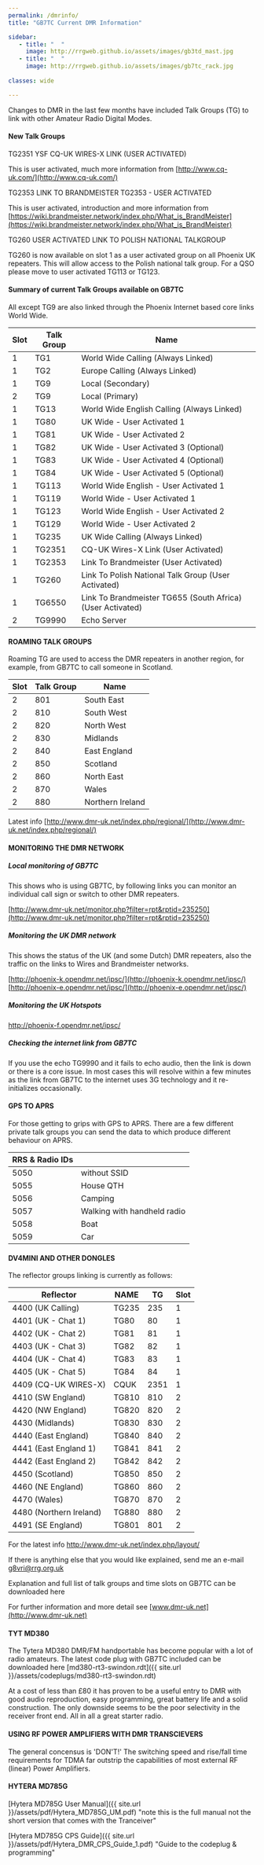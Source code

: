 ```yaml
---
permalink: /dmrinfo/
title: "GB7TC Current DMR Information"

sidebar:
   - title: "  "
     image: http://rrgweb.github.io/assets/images/gb3td_mast.jpg
   - title: "  "
     image: http://rrgweb.github.io/assets/images/gb7tc_rack.jpg
     
classes: wide

---
```


Changes to DMR in the last few months have included Talk Groups (TG) to link with other Amateur Radio Digital Modes.

#### New Talk Groups

TG2351 YSF CQ-UK WIRES-X LINK (USER ACTIVATED)

This is user activated, much more information from [http://www.cq-uk.com/](http://www.cq-uk.com/)

TG2353 LINK TO BRANDMEISTER TG2353 - USER ACTIVATED

This is user activated, introduction and more information from [https://wiki.brandmeister.network/index.php/What_is_BrandMeister](https://wiki.brandmeister.network/index.php/What_is_BrandMeister)

TG260  USER ACTIVATED LINK TO POLISH NATIONAL TALKGROUP

TG260 is now available on slot 1 as a user activated group on all Phoenix UK repeaters. This will allow access to the Polish national talk group. For a QSO please move to user activated TG113 or TG123.
  
#### Summary of current Talk Groups available on GB7TC

All except TG9 are also linked through the Phoenix Internet based core links World Wide.  

|Slot|Talk Group| Name|
|---|---|---|
|1|TG1|World Wide Calling (Always Linked)|
|1|TG2|Europe Calling (Always Linked)|
|1|TG9|Local (Secondary)|
|2|TG9|Local (Primary)|
|1|TG13|World Wide English Calling (Always Linked)|
|1|TG80|UK Wide - User Activated 1|
|1|TG81|UK Wide - User Activated 2|
|1|TG82|UK Wide - User Activated 3 (Optional)|
|1|TG83|UK Wide - User Activated 4 (Optional)|
|1|TG84|UK Wide - User Activated 5 (Optional)|
|1|TG113|World Wide English - User Activated 1|
|1|TG119|World Wide - User Activated 1|
|1|TG123|World Wide English - User Activated 2|
|1|TG129|World Wide - User Activated 2|
|1|TG235|UK Wide Calling (Always Linked)|
|1|TG2351|CQ-UK Wires-X Link (User Activated)|
|1|TG2353|Link To Brandmeister (User Activated)|
|1|TG260|Link To Polish National Talk Group (User Activated)|
|1|TG6550|Link To Brandmeister TG655 (South Africa) (User Activated)|
|2|TG9990|Echo Server|

#### ROAMING TALK GROUPS

Roaming TG are used to access the DMR repeaters in another region, for example, from GB7TC to call someone in Scotland.

|Slot|Talk Group|Name|
|---|---|---|
|2|801|South East|
|2|810|South West|
|2|820|North West|
|2|830|Midlands|
|2|840|East England|
|2|850|Scotland|
|2|860|North East|
|2|870|Wales|
|2|880|Northern Ireland|

Latest info [http://www.dmr-uk.net/index.php/regional/](http://www.dmr-uk.net/index.php/regional/)

#### MONITORING THE DMR NETWORK

##### Local monitoring of GB7TC
This shows who is using GB7TC, by following links you can monitor an individual call sign or switch to other DMR repeaters.

[http://www.dmr-uk.net/monitor.php?filter=rpt&rptid=235250](http://www.dmr-uk.net/monitor.php?filter=rpt&rptid=235250)

##### Monitoring the UK DMR network
This shows the status of the UK (and some Dutch) DMR repeaters, also the traffic on the links to Wires and Brandmeister networks.

[http://phoenix-k.opendmr.net/ipsc/](http://phoenix-k.opendmr.net/ipsc/)
[http://phoenix-e.opendmr.net/ipsc/](http://phoenix-e.opendmr.net/ipsc/)

##### Monitoring the UK Hotspots

http://phoenix-f.opendmr.net/ipsc/


##### Checking the internet link from GB7TC

If you use the echo TG9990 and it fails to echo audio, then the link is down or there is a core issue. In most cases this will resolve within a few minutes as the link from GB7TC to the internet uses 3G technology and it re-initializes occasionally.

#### GPS TO APRS
For those getting to grips with GPS to APRS. There are a few different private talk groups you can send the data to which produce different behaviour on APRS.  

|RRS & Radio IDs| |
|---|---|
|5050|without SSID|
|5055|House QTH|
|5056|Camping|
|5057|Walking with handheld radio|
|5058|Boat|
|5059|Car|

#### DV4MINI AND OTHER DONGLES

The reflector groups linking is currently as follows:

|Reflector|NAME|TG|Slot|
|---|---|---|---|
|4400 (UK Calling)|TG235|235|1|
|4401 (UK - Chat 1)|TG80|80|1|
|4402 (UK - Chat 2)|TG81|81|1|
|4403 (UK - Chat 3)|TG82|82|1|
|4404 (UK - Chat 4)|TG83|83|1|
|4405 (UK - Chat 5)|TG84|84|1|
|4409 (CQ-UK WIRES-X)|CQUK|2351|1|
|4410 (SW England)|TG810|810|2|
|4420 (NW England)|TG820|820|2|
|4430 (Midlands)|TG830|830|2|
|4440 (East England)|TG840|840|2|
|4441 (East England 1)|TG841|841|2|
|4442 (East England 2)|TG842|842|2|
|4450 (Scotland)|TG850|850|2|
|4460 (NE England)|TG860|860|2|
|4470 (Wales)|TG870|870|2|
|4480 (Northern Ireland)|TG880|880|2|
|4491 (SE England)|TG801|801|2|

For the latest info http://www.dmr-uk.net/index.php/layout/

If there is anything else that you would like explained, send me an e-mail [g8vri@rrg.org.uk](mailto:g8vri@rrg.org.uk)

Explanation and full list of talk groups and time slots on GB7TC can be downloaded here

For further information and more detail see [www.dmr-uk.net](http://www.dmr-uk.net)

#### TYT MD380
The Tytera MD380 DMR/FM handportable has become popular with a lot of radio amateurs. The latest code plug with GB7TC included can be downloaded here [md380-rt3-swindon.rdt]({{ site.url }}/assets/codeplugs/md380-rt3-swindon.rdt)

At a cost of less than £80 it has proven to be a useful entry to DMR with good audio reproduction, easy programming, great battery life and a solid construction. The only downside seems to be the poor selectivity in the receiver front end. All in all a great starter radio.

#### USING RF POWER AMPLIFIERS WITH DMR TRANSCIEVERS
The general concensus is 'DON'T!' The switching speed and rise/fall time requirements for TDMA far outstrip the capabilities of most external RF (linear) Power Amplifiers. 

#### HYTERA MD785G

[Hytera MD785G User Manual]({{ site.url }}/assets/pdf/Hytera_MD785G_UM.pdf) "note this is the full manual not the short version that comes with the Tranceiver"

[Hytera MD785G CPS Guide]({{ site.url }}/assets/pdf/Hytera_DMR_CPS_Guide_1.pdf)  "Guide to the codeplug & programming"
